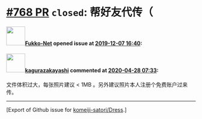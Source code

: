 # [\#768 PR](https://github.com/komeiji-satori/Dress/pull/768) `closed`: 帮好友代传（

#### <img src="https://avatars.githubusercontent.com/u/58618709?v=4" width="50">[Fukko-Net](https://github.com/Fukko-Net) opened issue at [2019-12-07 16:40](https://github.com/komeiji-satori/Dress/pull/768):



#### <img src="https://avatars.githubusercontent.com/u/2824841?u=b6e28fbc3f5ac12daf4b9a169194996ca20b57fb&v=4" width="50">[kagurazakayashi](https://github.com/kagurazakayashi) commented at [2020-04-28 07:33](https://github.com/komeiji-satori/Dress/pull/768#issuecomment-620433873):

文件体积过大，每张照片建议 < 1MB 。另外建议照片本人注册个免费账户过来传。


-------------------------------------------------------------------------------



[Export of Github issue for [komeiji-satori/Dress](https://github.com/komeiji-satori/Dress).]

